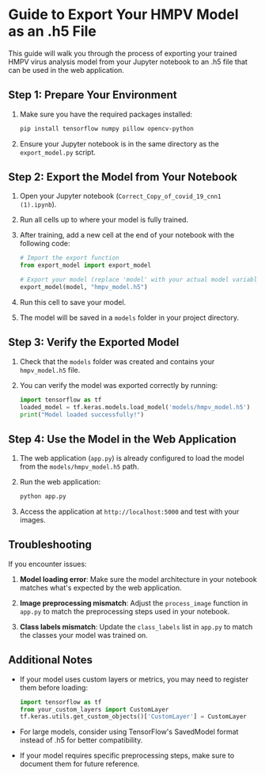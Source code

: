 # Guide to Export Your HMPV Model as an .h5 File

This guide will walk you through the process of exporting your trained HMPV virus analysis model from your Jupyter notebook to an .h5 file that can be used in the web application.

## Step 1: Prepare Your Environment

1. Make sure you have the required packages installed:
   ```bash
   pip install tensorflow numpy pillow opencv-python
   ```

2. Ensure your Jupyter notebook is in the same directory as the `export_model.py` script.

## Step 2: Export the Model from Your Notebook

1. Open your Jupyter notebook (`Correct_Copy_of_covid_19_cnn1 (1).ipynb`).

2. Run all cells up to where your model is fully trained.

3. After training, add a new cell at the end of your notebook with the following code:
   ```python
   # Import the export function
   from export_model import export_model
   
   # Export your model (replace 'model' with your actual model variable name)
   export_model(model, "hmpv_model.h5")
   ```

4. Run this cell to save your model.

5. The model will be saved in a `models` folder in your project directory.

## Step 3: Verify the Exported Model

1. Check that the `models` folder was created and contains your `hmpv_model.h5` file.

2. You can verify the model was exported correctly by running:
   ```python
   import tensorflow as tf
   loaded_model = tf.keras.models.load_model('models/hmpv_model.h5')
   print("Model loaded successfully!")
   ```

## Step 4: Use the Model in the Web Application

1. The web application (`app.py`) is already configured to load the model from the `models/hmpv_model.h5` path.

2. Run the web application:
   ```bash
   python app.py
   ```

3. Access the application at `http://localhost:5000` and test with your images.

## Troubleshooting

If you encounter issues:

1. **Model loading error**: Make sure the model architecture in your notebook matches what's expected by the web application.

2. **Image preprocessing mismatch**: Adjust the `process_image` function in `app.py` to match the preprocessing steps used in your notebook.

3. **Class labels mismatch**: Update the `class_labels` list in `app.py` to match the classes your model was trained on.

## Additional Notes

- If your model uses custom layers or metrics, you may need to register them before loading:
  ```python
  import tensorflow as tf
  from your_custom_layers import CustomLayer
  tf.keras.utils.get_custom_objects()['CustomLayer'] = CustomLayer
  ```

- For large models, consider using TensorFlow's SavedModel format instead of .h5 for better compatibility.

- If your model requires specific preprocessing steps, make sure to document them for future reference. 